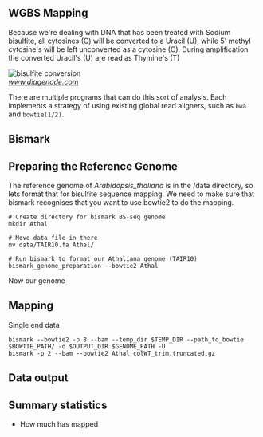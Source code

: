 

## WGBS Mapping

Because we're dealing with DNA that has been treated with Sodium bisulfite, all cytosines (C) will be converted to a Uracil (U), while 5' methyl cytosine's will be left unconverted as a cytosine (C). During amplification the converted Uracil's (U) are read as Thymine's (T)

![bisulfite conversion](https://www.diagenode.com/img/applications/bisulfite.png)  
*www.diagenode.com*

There are multiple programs that can do this sort of analysis.
Each implements a strategy of using existing global read aligners, such as `bwa` and `bowtie(1/2)`.

## Bismark

## Preparing the Reference Genome

The reference genome of _Arabidopsis_thaliana_ is in the /data directory, so lets format that for bisulfite sequence mapping. We need to make sure that bismark recognises that you want to use bowtie2 to do the mapping.


	# Create directory for bismark BS-seq genome
	mkdir Athal

	# Move data file in there
	mv data/TAIR10.fa Athal/

	# Run bismark to format our Athaliana genome (TAIR10)
	bismark_genome_preparation --bowtie2 Athal

Now our genome 

## Mapping

Single end data

```
bismark --bowtie2 -p 8 --bam --temp_dir $TEMP_DIR --path_to_bowtie $BOWTIE_PATH/ -o $OUTPUT_DIR $GENOME_PATH -U 
bismark -p 2 --bam --bowtie2 Athal colWT_trim.truncated.gz
```

## Data output

## Summary statistics

- How much has mapped


